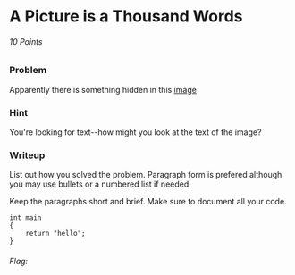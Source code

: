 # A Picture is a Thousand Words
###### 10 Points


### Problem
Apparently there is something hidden in this [image](https://github.com/SST-CTF/writeups/PACTF)

### Hint
You're looking for text--how might you look at the text of the image?

### Writeup
List out how you solved the problem. Paragraph form is prefered although you may use bullets or a numbered list if needed.

Keep the paragraphs short and brief. Make sure to document all your code.

```[ Coding Language ]
int main 
{
    return "hello";
}
```


###### Flag:
